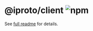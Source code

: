 # @iproto/client ![npm](https://flat.badgen.net/npm/v/@iproto/client)

See [full readme](https://github.com/nextools/metarepo/tree/master/packages/iproto) for details.
